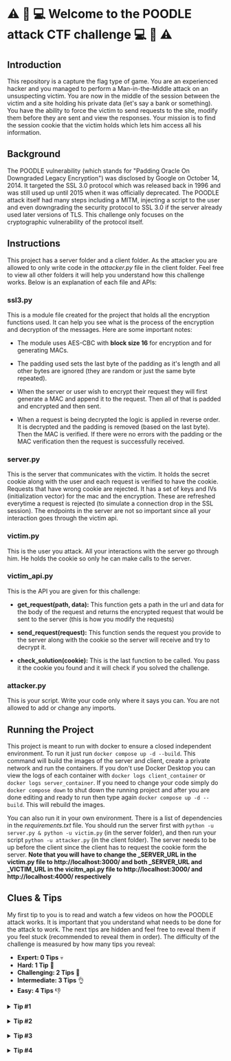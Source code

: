 # :warning: :poodle: :computer: Welcome to the POODLE attack CTF challenge :computer: :poodle: :warning:

## Introduction

This repository is a capture the flag type of game. You are an experienced hacker and you managed to perform a Man-in-the-Middle attack on an unsuspecting victim. You are now in the middle of the session between the victim and a site holding his private data (let's say a bank or something). You have the ability to force the victim to send requests to the site, modify them before they are sent and view the responses. Your mission is to find the session cookie that the victim holds which lets him access all his information.

## Background

The POODLE vulnerability (which stands for "Padding Oracle On Downgraded Legacy Encryption") was disclosed by Google on October 14, 2014. It targeted the SSL 3.0 protocol which was released back in 1996 and was still used up until 2015 when it was officially deprecated. The POODLE attack itself had many steps including a MITM, injecting a script to the user and even downgrading the security protocol to SSL 3.0 if the server already used later versions of TLS. This challenge only focuses on the cryptographic vulnerability of the protocol itself.

## Instructions

This project has a server folder and a client folder. As the attacker you are allowed to only write code in the *attacker.py* file in the client folder. Feel free to view all other folders it will help you understand how this challenge works. Below is an explanation of each file and APIs:

### ssl3.py

This is a module file created for the project that holds all the encryption functions used. It can help you see what is the process of the encryption and decryption of the messages. Here are some important notes: 
- The module uses AES-CBC with **block size 16** for encryption and for generating MACs. 

- The padding used sets the last byte of the padding as it's length and all other bytes are ignored (they are random or just the same byte repeated).

- When the server or user wish to encrypt their request they will first generate a MAC and append it to the request. Then all of that is padded and encrypted and then sent.

- When a request is being decrypted the logic is applied in reverse order. It is decrypted and the padding is removed (based on the last byte). Then the MAC is verified. If there were no errors with the padding or the MAC verification then the request is successfully received.

### server.py

This is the server that communicates with the victim. It holds the secret cookie along with the user and each request is verified to have the cookie. Requests that have wrong cookie are rejected. It has a set of keys and IVs (initialization vector) for the mac and the encryption. These are refreshed everytime a request is rejected (to simulate a connection drop in the SSL session). The endpoints in the server are not so important since all your interaction goes through the victim api.

### victim.py
This is the user you attack. All your interactions with the server go through him. He holds the cookie so only he can make calls to the server.

### victim_api.py

This is the API you are given for this challenge:

- **get_request(path, data):** This function gets a path in the url and data for the body of the request and returns the encrypted request that would be sent to the server (this is how you modify the requests)

- **send_request(request):** This function sends the request you provide to the server along with the cookie so the server will receive and try to decrypt it.

- **check_solution(cookie):** This is the last function to be called. You pass it the cookie you found and it will check if you solved the challenge.

### attacker.py

This is your script. Write your code only where it says you can. You are not allowed to add or change any imports.


## Running the Project

This project is meant to run with docker to ensure a closed independent environment. To run it just run `docker compose up -d --build`. This command will build the images of the server and client, create a private network and run the containers. If you don't use Docker Desktop you can view the logs of each container with `docker logs client_container` or `docker logs server_container`. If you need to change your code simply do `docker compose down` to shut down the running project and after you are done editing and ready to run then type again  `docker compose up -d --build`. This will rebuild the images.

You can also run it in your own environment. There is a list of dependencies in the *requirements.txt* file. You should run the server first with `python -u server.py & python -u victim.py` (in the server folder), and then run your script `python -u attacker.py` (in the client folder). The server needs to be up before the client since the client has to request the cookie form the server.  **Note that you will have to change the _SERVER_URL in the victim.py file to http://localhost:3000/ and both _SERVER_URL and _VICTIM_URL in the vicitm_api.py file to http://localhost:3000/ and http://localhost:4000/ respectively**

## Clues & Tips

My first tip to you is to read and watch a few videos on how the POODLE attack works. It is important that you understand what needs to be done for the attack to work. The next tips are hidden and feel free to reveal them if you feel stuck (recommended to reveal them in order).
The difficulty of the challenge is measured by how many tips you reveal:

- **Expert: 0 Tips** :skull:
- **Hard: 1 Tip** :crown:
- **Challenging: 2 Tips** :muscle: 
- **Intermediate: 3 Tips** :ok_hand:
- **Easy: 4 Tips** :-1:

<details style='font-weight: bold'> 
  <summary>Tip #1</summary>
   Find a way to use the fact that the last byte of the padding is not random. You can even control it.   
</details><br>

<details style='font-weight: bold'> 
  <summary>Tip #2</summary>
   You need to create a situation where you have a full block of padding when your request is sent. 
</details><br>

<details style='font-weight: bold'> 
  <summary>Tip #3</summary>
   You can see when does the server accept or refuse the request the victim sends. This can help you understand if your modified request fits the encryption protocol used. 
</details><br>

<details style='font-weight: bold'> 
  <summary>Tip #4</summary>
   Placing a block of the request as the last block of padding before the request is sent can give you specific information about the last byte of the block if the server accepts.
</details><br>

